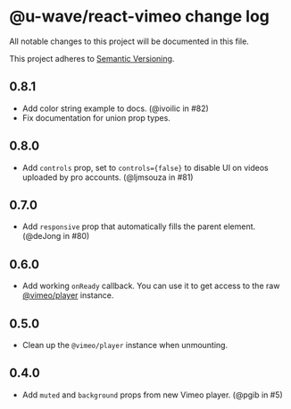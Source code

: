 # @u-wave/react-vimeo change log

All notable changes to this project will be documented in this file.

This project adheres to [Semantic Versioning](http://semver.org/).

## 0.8.1
 * Add color string example to docs. (@ivoilic in #82)
 * Fix documentation for union prop types.

## 0.8.0
 * Add `controls` prop, set to `controls={false}` to disable UI on videos uploaded by pro accounts. (@ljmsouza in #81)

## 0.7.0
 * Add `responsive` prop that automatically fills the parent element. (@deJong in #80)

## 0.6.0
 * Add working `onReady` callback. You can use it to get access to the raw [@vimeo/player](https://github.com/vimeo/player.js) instance.

## 0.5.0
 * Clean up the `@vimeo/player` instance when unmounting.

## 0.4.0
 * Add `muted` and `background` props from new Vimeo player. (@pgib in #5)
